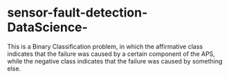 # sensor-fault-detection-DataScience-
This is a Binary Classification problem, in which the affirmative class indicates that the failure was caused by a certain component of the APS, while the negative class indicates that the failure was caused by something else.
